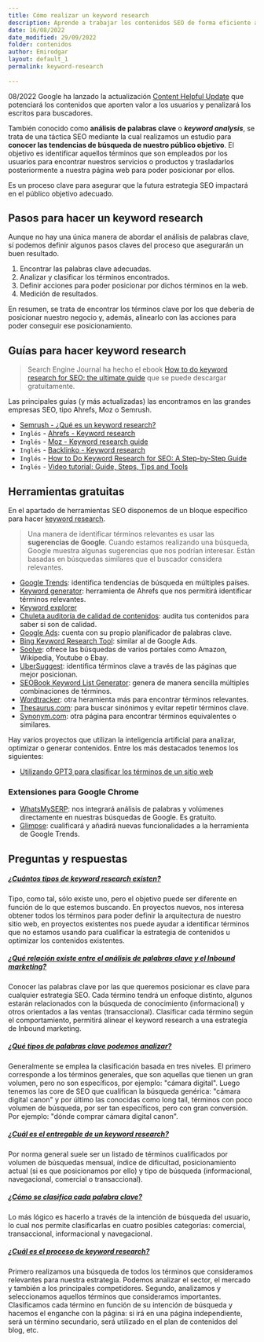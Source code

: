 ```yaml
---
title: Cómo realizar un keyword research
description: Aprende a trabajar los contenidos SEO de forma eficiente a través de los análisis de palabras clave
date: 16/08/2022
date_modified: 29/09/2022
folder: contenidos
author: Emirodgar
layout: default_1
permalink: keyword-research
  
---
```



<div class="alert alert-warning"><span class="badge badge-danger text-uppercase mr-2">08/2022</span>  Google ha lanzado la actualización <a href="https://chuletaseo.com/algoritmos-google">Content Helpful Update</a> que potenciará los contenidos que aporten valor a los usuarios y penalizará los escritos para buscadores.</div>



También conocido como **análisis de palabras clave** o ***keyword analysis***, se trata de una táctica SEO mediante la cual realizamos un estudio para **conocer las tendencias de búsqueda de nuestro público objetivo**. El objetivo es identificar aquellos términos que son empleados por los usuarios para encontrar nuestros servicios o productos y trasladarlos posteriormente a nuestra página web para poder posicionar por ellos.

Es un proceso clave para asegurar que la futura estrategia SEO impactará en el público objetivo adecuado.

## Pasos para hacer un keyword research

Aunque no hay una única manera de abordar el análisis de palabras clave, sí podemos definir algunos pasos claves del proceso que asegurarán un buen resultado.

1. Encontrar las palabras clave adecuadas.
2. Analizar y clasificar los términos encontrados.
3. Definir acciones para poder posicionar por dichos términos en la web.
4. Medición de resultados.

En resumen, se trata de encontrar los términos clave por los que debería de posicionar nuestro negocio y, además, alinearlo con las acciones para poder conseguir ese posicionamiento.

<section  id="cs_recursos"></section>


## Guías para hacer keyword research

> Search Engine Journal ha hecho el ebook [How to do keyword research for SEO: the ultimate guide](https://www.searchenginejournal.com/keyword-research/) que se puede descargar gratuitamente.

Las principales guías (y más actualizadas) las encontramos en las grandes empresas SEO, tipo Ahrefs, Moz o Semrush.

- [Semrush - ¿Qué es un keyword research?](https://es.semrush.com/blog/que-es-un-keyword-research/)
- `Inglés` - [Ahrefs - Keyword research](https://ahrefs.com/blog/keyword-research/) 
- `Inglés` - [Moz - Keyword research guide](https://moz.com/keyword-research-guide)
- `Inglés` - [Backlinko - Keyword research](https://backlinko.com/keyword-research)
- `Inglés` - [How to Do Keyword Research for SEO: A Step-by-Step Guide](https://www.searchenginejournal.com/keyword-research-seo-beginners-guide/379386/)
- `Inglés` - [Video tutorial: Guide, Steps, Tips and Tools](https://www.youtube.com/watch?v=ek0yCkmfVuM)





<section  id="cs_herramientas"></section>


## Herramientas gratuitas


En el apartado de herramientas SEO disponemos de un bloque específico para hacer [keyword research](https://chuletaseo.com/herramientas-seo#keyword-research--contenidos). 

> Una manera de identificar términos relevantes es usar las **sugerencias de Google**. Cuando estamos realizando una búsqueda, Google muestra algunas sugerencias que nos podrían interesar. Están basadas en búsquedas similares que el buscador considera relevantes.

- [Google Trends](https://trends.google.com/trends/?geo=US): identifica tendencias de búsqueda en múltiples países.
- [Keyword generator](https://ahrefs.com/keyword-generator): herramienta de Ahrefs que nos permitirá identificar términos relevantes.
- [Keyword explorer](https://moz.com/explorer) 
- [Chuleta auditoría de calidad de contenidos](https://docs.google.com/spreadsheets/d/12-F9Z4NzDADOFRQtOiN-CtjY2aaqj-R5CcrJNCuTha4/edit#gid=0): audita tus contenidos para saber si son de calidad.
-  [Google Ads](https://ads.google.com/intl/es_ES/home/?pli=1): cuenta con su propio planificador de palabras clave.
-   [Bing Keyword Research Tool](http://www.bing.com/toolbox/keywords): similar al de Google Ads.
-   [Soolve](http://www.soovle.com/): ofrece las búsquedas de varios portales como Amazon, Wikipedia, Youtube o Ebay.
-   [UberSuggest](https://ubersuggest.io/): identifica términos clave a través de las páginas que mejor posicionan.
-   [SEOBook Keyword List Generator](http://tools.seobook.com/keyword-list/generator.php): genera de manera sencilla múltiples combinaciones de términos.
-   [Wordtracker](https://www.wordtracker.com/): otra heramienta más para encontrar términos relevantes.
-   [Thesaurus.com](http://www.thesaurus.com/): para buscar sinónimos y evitar repetir términos clave.
-   [Synonym.com](http://www.synonym.com/): otra página para encontrar términos equivalentes o similares.

Hay varios proyectos que utilizan la inteligencia artificial para analizar, optimizar o generar contenidos. Entre los más destacados tenemos los siguientes:

- [Utilizando GPT3 para clasificar los términos de un sitio web](https://www.seotraininglondon.org/how-to-use-gpt3-to-classify-keywords/)

### Extensiones para Google Chrome

- [WhatsMySERP](https://whatsmyserp.com/extension): nos integrará análisis de palabras y volúmenes directamente en nuestras búsquedas de Google. Es gratuito.
- [Glimpse](https://chrome.google.com/webstore/detail/google-trends-supercharge/ocmojhiloccgbpjnkeiooioedaklapap?hl=es): cualificará y añadirá nuevas funcionalidades a la herramienta de Google Trends.



<section  id="cs_pr"></section>


## Preguntas y respuestas

<div class="row">
          <div class="col-lg-12">
            <div class="accordion accordion-alterate arrow-right" id="popularTopics">
              <div class="card">
                <div class="card-header" id="heading1">
                  <h5 class="mb-0"> <a href="#" class="collapsed" data-toggle="collapse" data-target="#collapse1" aria-expanded="false" aria-controls="collapse1">¿Cuántos tipos de keyword research existen?</a> </h5>
                </div>
                <div id="collapse1" class="collapse" aria-labelledby="heading1" data-parent="#popularTopics">
                  <div class="card-body">Tipo, como tal, sólo existe uno, pero el objetivo puede ser diferente en función de lo que estemos buscando. En proyectos nuevos, nos interesa obtener todos los términos para poder definir la arquitectura de nuestro sitio web, en proyectos existentes nos puede ayudar a identificar términos que no estamos usando para cualificar la estrategia de contenidos u optimizar los contenidos existentes. </div>
                </div>
              </div>
              <div class="card">
                <div class="card-header" id="heading2">
                  <h5 class="mb-0"> <a href="#" class="collapsed" data-toggle="collapse" data-target="#collapse2" aria-expanded="false" aria-controls="collapse2">¿Qué relación existe entre el análisis de palabras clave y el Inbound marketing?</a> </h5>
                </div>
                <div id="collapse2" class="collapse" aria-labelledby="heading2" data-parent="#popularTopics">
                  <div class="card-body"> Conocer las palabras clave por las que queremos posicionar es clave para cualquier estrategia SEO. Cada término tendrá un enfoque distinto, algunos estarán relacionados con la búsqueda de conocimiento (informacional) y otros orientados a las ventas (transaccional). Clasificar cada término según el comportamiento, permitirá alinear el keyword research a una estrategia de Inbound marketing. </div>
                </div>
              </div>
              <div class="card">
                <div class="card-header" id="heading3">
                  <h5 class="mb-0"> <a href="#" class="collapsed" data-toggle="collapse" data-target="#collapse3" aria-expanded="false" aria-controls="collapse3">¿Qué tipos de palabras clave podemos analizar?</a> </h5>
                </div>
                <div id="collapse3" class="collapse" aria-labelledby="heading3" data-parent="#popularTopics">
                  <div class="card-body"> Generalmente se emplea la clasificación basada en tres niveles. El primero corresponde a los términos generales, que son aquellas que tienen un gran volumen, pero no son específicos, por ejemplo: "cámara digital". Luego tenemos las core de SEO que cualifican la búsqueda genérica: "cámara digital canon" y por último las conocidas como long tail, términos  con poco volumen de búsqueda, por ser tan específicos, pero con gran conversión. Por ejemplo: "dónde comprar cámara digital canon".</div>
                </div>
              </div>
              <div class="card">
                <div class="card-header" id="heading4">
                  <h5 class="mb-0"> <a href="#" class="collapsed" data-toggle="collapse" data-target="#collapse4" aria-expanded="false" aria-controls="collapse4">¿Cuál es el entregable de un keyword research?</a> </h5>
                </div>
                <div id="collapse4" class="collapse" aria-labelledby="heading4" data-parent="#popularTopics">
                  <div class="card-body"> Por norma general suele ser un listado de términos cualificados por volumen de búsquedas mensual, índice de dificultad, posicionamiento actual (si es que posicionamos por ello) y tipo de búsqueda (informacional, navegacional, comercial o transaccional).</div>
                </div>
              </div>
              <div class="card">
                <div class="card-header" id="heading5">
                  <h5 class="mb-0"> <a href="#" class="collapsed" data-toggle="collapse" data-target="#collapse5" aria-expanded="false" aria-controls="collapse5">¿Cómo se clasifica cada palabra clave?</a> </h5>
                </div>
                <div id="collapse5" class="collapse" aria-labelledby="heading5" data-parent="#popularTopics">
                  <div class="card-body"> Lo más lógico es hacerlo a través de la intención de búsqueda del usuario, lo cual nos permite clasificarlas en cuatro posibles categorías: comercial, transaccional, informacional y navegacional. </div>
                </div>
              </div>
              <div class="card">
                <div class="card-header" id="heading6">
                  <h5 class="mb-0"> <a href="#" class="collapsed" data-toggle="collapse" data-target="#collapse6" aria-expanded="false" aria-controls="collapse6">¿Cuál es el proceso de keyword research?</a> </h5>
                </div>
                <div id="collapse6" class="collapse" aria-labelledby="heading6" data-parent="#popularTopics">
                  <div class="card-body"> Primero realizamos una búsqueda de todos los términos que consideramos relevantes para nuestra estrategia. Podemos analizar el sector, el mercado y también a los principales competidores. Segundo, analizamos y seleccionamos aquellos términos que consideramos importantes. Clasificamos cada término en función de su intención de búsqueda y hacemos el enganche con la página: si irá en una página independiente, será un término secundario, será utilizado en el plan de contenidos del blog, etc. </div>
                </div>
              </div>
            </div>
          </div>
        </div>




<!--stackedit_data:
eyJoaXN0b3J5IjpbLTIwMzgxMDc1ODUsLTIwNzk0Mzc2NjQsLT
IxNDE5NjQxOTcsLTEzNDk3ODgzNzAsMTIzNjE0MDEzMCw5NDgz
MjUxODcsODg5NDMzOTc3LC01OTIwNTI0MjksLTE0NjUyMDU1OD
AsLTE0NzI1MzIxMDEsNTA3Nzc5OTAxLC01NDMyNjU0NjUsMTM3
MzcxNjE2NiwtNTczNjA1NTMsODIyMzIwODEzLDcxMTg4Mzc2Mi
wxMTg3MDU1OTIzLDE2MzcxODg2MjEsLTE5NTgwNDk4MDEsMTI4
ODY1MTU2NV19
-->